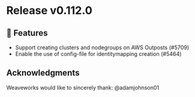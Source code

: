 # Release v0.112.0

## 🚀 Features

- Support creating clusters and nodegroups on AWS Outposts (#5709)
- Enable the use of config-file for identitymapping creation (#5464)

## Acknowledgments
Weaveworks would like to sincerely thank:
@adamjohnson01
